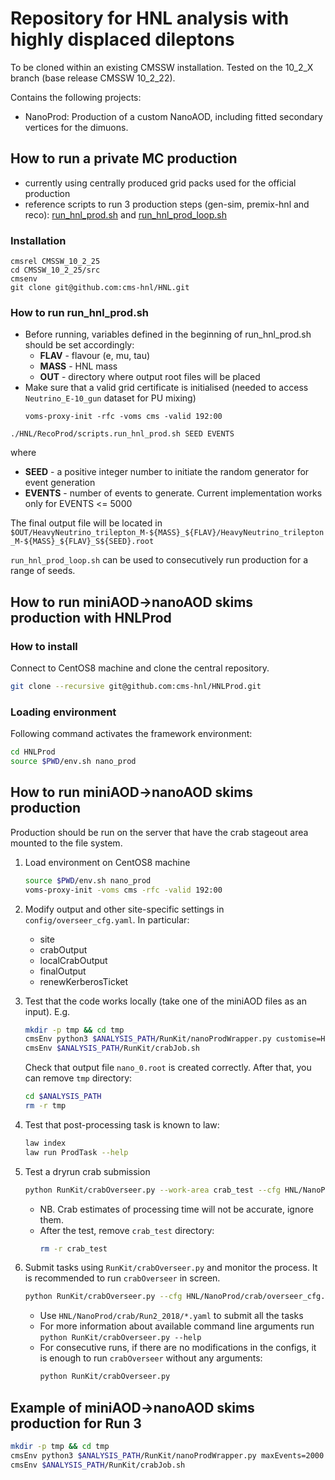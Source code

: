 # Repository for HNL analysis with highly displaced dileptons

To be cloned within an existing CMSSW installation. Tested on the 10_2_X branch (base release CMSSW 10_2_22).

Contains the following projects:
* NanoProd: Production of a custom NanoAOD, including fitted secondary vertices for the dimuons.

## How to run a private MC production

- currently using centrally produced grid packs used for the official production
- reference scripts to run 3 production steps (gen-sim, premix-hnl and reco): [run_hnl_prod.sh](https://github.com/cms-hnl/HNL/blob/master/RecoProd/scripts/run_hnl_prod.sh) and [run_hnl_prod_loop.sh](https://github.com/cms-hnl/HNL/blob/master/RecoProd/scripts/run_hnl_prod_loop.sh)

### Installation
```shell
cmsrel CMSSW_10_2_25
cd CMSSW_10_2_25/src
cmsenv
git clone git@github.com:cms-hnl/HNL.git
```

### How to run run_hnl_prod.sh
- Before running, variables defined in the beginning of run_hnl_prod.sh should be set accordingly:
  - __FLAV__ - flavour (e, mu, tau)
  - __MASS__ - HNL mass
  - __OUT__ - directory where output root files will be placed
- Make sure that a valid grid certificate is initialised (needed to access `Neutrino_E-10_gun` dataset for PU mixing)
  ```shell
  voms-proxy-init -rfc -voms cms -valid 192:00
  ```

```shell
./HNL/RecoProd/scripts.run_hnl_prod.sh SEED EVENTS
```
where
- __SEED__ - a positive integer number to initiate the random generator for event generation
- __EVENTS__ - number of events to generate. Current implementation works only for EVENTS <= 5000

The final output file will be located in `$OUT/HeavyNeutrino_trilepton_M-${MASS}_${FLAV}/HeavyNeutrino_trilepton_M-${MASS}_${FLAV}_S${SEED}.root`

`run_hnl_prod_loop.sh` can be used to consecutively run production for a range of seeds.

## How to run miniAOD->nanoAOD skims production with HNLProd

### How to install
Connect to CentOS8 machine and clone the central repository.
```sh
git clone --recursive git@github.com:cms-hnl/HNLProd.git
```

### Loading environment
Following command activates the framework environment:
```sh
cd HNLProd
source $PWD/env.sh nano_prod
```
## How to run miniAOD->nanoAOD skims production

Production should be run on the server that have the crab stageout area mounted to the file system.
1. Load environment on CentOS8 machine
   ```sh
   source $PWD/env.sh nano_prod
   voms-proxy-init -voms cms -rfc -valid 192:00
   ```

1. Modify output and other site-specific settings in `config/overseer_cfg.yaml`. In particular:
   - site
   - crabOutput
   - localCrabOutput
   - finalOutput
   - renewKerberosTicket

1. Test that the code works locally (take one of the miniAOD files as an input). E.g.
   ```sh
   mkdir -p tmp && cd tmp
   cmsEnv python3 $ANALYSIS_PATH/RunKit/nanoProdWrapper.py customise=HNL/NanoProd/DiMuon_cff.nanoAOD_customizeDisplacedDiMuon maxEvents=2000 sampleType=data storeFailed=True era=Run2_2018 inputFiles=file:/eos/cms/store/group/phys_tau/kandroso/miniAOD_UL18/SingleMuon.root skimCfg=$ANALYSIS_PATH/HNL/NanoProd/config/skim_mu.yaml writePSet=True skimSetup=skim skimSetupFailed=skim_failed createTar=False
   cmsEnv $ANALYSIS_PATH/RunKit/crabJob.sh
   ```
   Check that output file `nano_0.root` is created correctly. After that, you can remove `tmp` directory:
   ```sh
   cd $ANALYSIS_PATH
   rm -r tmp
   ```
1. Test that post-processing task is known to law:
   ```sh
   law index
   law run ProdTask --help
   ```

1. Test a dryrun crab submission
   ```sh
   python RunKit/crabOverseer.py --work-area crab_test --cfg HNL/NanoProd/crab/overseer_cfg.yaml --no-loop HNL/NanoProd/crab/crab_test.yaml
   ```
   - NB. Crab estimates of processing time will not be accurate, ignore them.
   - After the test, remove `crab_test` directory:
     ```sh
     rm -r crab_test
     ```

1. Submit tasks using `RunKit/crabOverseer.py` and monitor the process.
   It is recommended to run `crabOverseer` in screen.
   ```sh
   python RunKit/crabOverseer.py --cfg HNL/NanoProd/crab/overseer_cfg.yaml HNL/NanoProd/crab/Run2_2018/FILE1.yaml HNL/NanoProd/crab/Run2_2018/FILE2.yaml ...
   ```
   - Use `HNL/NanoProd/crab/Run2_2018/*.yaml` to submit all the tasks
   - For more information about available command line arguments run `python RunKit/crabOverseer.py --help`
   - For consecutive runs, if there are no modifications in the configs, it is enough to run `crabOverseer` without any arguments:
     ```sh
     python RunKit/crabOverseer.py
     ```
## Example of miniAOD->nanoAOD skims production for Run 3
```sh
mkdir -p tmp && cd tmp
cmsEnv python3 $ANALYSIS_PATH/RunKit/nanoProdWrapper.py maxEvents=2000 sampleType=mc era=Run3_2022 inputFiles=file:/eos/home-k/kandroso/cms-hnl/Run3/Run3Summer22/HeavyNeutrino_trilepton_M-4_V-0.00151_mu_massiveAndCKM_LO/miniAOD_1.root writePSet=True createTar=False customise=HNL/NanoProd/DiMuon_run3_cff.nanoAOD_customizeDisplacedDiMuon
cmsEnv $ANALYSIS_PATH/RunKit/crabJob.sh
```
